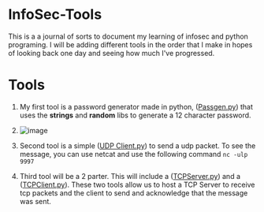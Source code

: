 # InfoSec-Tools
This is a a journal of sorts to document my learning of infosec and python programing. I will be adding different tools in the order that I make in hopes of looking back one day and seeing how much I've progressed.

# Tools
1. My first tool is a password generator made in python, ([Passgen.py](https://github.com/Destituentt/InfoSec-Tools/blob/af8120a28895c8cfa1678cd7a0b37f832096fd52/Tools/Passgen.py)) that uses the **strings** and **random** libs to generate a 12 character password.
2. ![image](https://github.com/Destituentt/InfoSec-Tools/assets/151950595/bde701ee-9d00-41cc-a29a-1aca54dcb62b)

3. Second tool is a simple ([UDP Client.py](https://github.com/Destituentt/InfoSec-Tools/blob/4ffdbf7c073b5dc6d8b6e49cb801ed90f32ada04/Tools/UDP%20Client.py)) to send a udp packet. To see the message, you can use netcat and use the following command ```nc -ulp 9997```
4. Third tool will be a 2 parter. This will include a ([TCPServer.py](https://github.com/Destituentt/InfoSec-Tools/blob/86c4929b7de67d269c7a839c2a1e200c9e4b3889/Tools/TCPServer.py)) and a ([TCPClient.py](https://github.com/Destituentt/InfoSec-Tools/blob/2deffc0ab4fc2c722200c65c2a4f96fe77031b92/Tools/TCPClient.py)). These two tools allow us to host a TCP Server to receive tcp packets and the client to send and acknowledge that the message was sent. 
